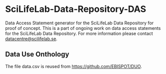 # SciLifeLab-Data-Repository-DAS

Data Access Statement generator for the SciLifeLab Data Repository for proof of concept. This is a part of ongoing work on data access statements for the SciLifeLab Data Repository. For more information please contact datacentre@scilifelab.se.

## Data Use Onthology

The file data.csv is reused from https://github.com/EBISPOT/DUO. 
